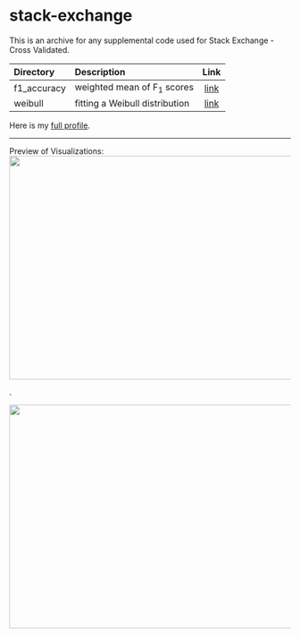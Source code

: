 # stack-exchange
This is an archive for any supplemental code used for Stack Exchange - Cross Validated.  

| Directory        | Description                            | Link   |
|:---------------- |:-------------------------------------- |:------:|
| f1_accuracy      | weighted mean of F<sub>1</sub> scores  | [link](https://stats.stackexchange.com/questions/347164/when-is-weighted-average-of-f-1-scores-simeq-accuracy-in-classification/347190#347190) |
| weibull          | fitting a Weibull distribution         | [link](https://stats.stackexchange.com/questions/346249/fitting-weibull-distribution-in-r/348112#348112) |

Here is my [full profile](https://bit.ly/2sg94FM).

___

Preview of Visualizations:
<img src="https://github.com/rahil-p/stack-exchange/blob/master/weibull/loc1-3.png" width="1000" height="400">

.
<br />

<img src="https://github.com/rahil-p/stack-exchange/blob/master/f1_accuracy/Rplot.png" width="600" height="400">
